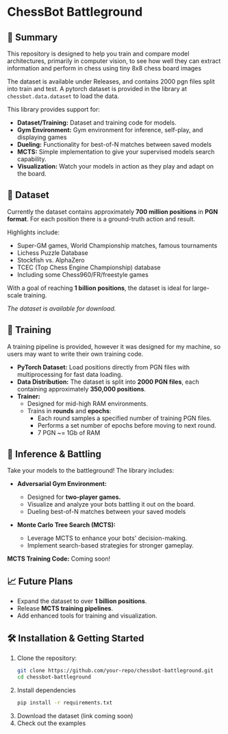 # ChessBot Battleground


## 🚀 Summary

This repository is designed to help you train and compare model architectures, primarily in computer vision, to see how well they can extract information and perform in chess using tiny 8x8 chess board images

The dataset is available under Releases, and contains 2000 pgn files split into train and test. A pytorch dataset is provided in the library at `chessbot.data.dataset` to load the data. 

This library provides support for:

- **Dataset/Training:** Dataset and training code for models.
- **Gym Environment:** Gym environment for inference, self-play, and displaying games
- **Dueling:** Functionality for best-of-N matches between saved models
- **MCTS:** Simple implementation to give your supervised models search capability.
- **Visualization:** Watch your models in action as they play and adapt on the board.


## 📂 Dataset

Currently the dataset contains approximately **700 million positions** in **PGN format**. For each position there is a ground-truth action and result.

Highlights include:

- Super-GM games, World Championship matches, famous tournaments
- Lichess Puzzle Database
- Stockfish vs. AlphaZero
- TCEC (Top Chess Engine Championship) database
- Including some Chess960/FR/freestyle games

With a goal of reaching **1 billion positions**, the dataset is ideal for large-scale training. 

*The dataset is available for download.*  


## 🧠 Training

A training pipeline is provided, however it was designed for my machine, so users may want to write their own training code.

- **PyTorch Dataset:** Load positions directly from PGN files with multiprocessing for fast data loading.
- **Data Distribution:** The dataset is split into **2000 PGN files**, each containing approximately **350,000 positions**.
- **Trainer:**  
   - Designed for mid-high RAM environments.  
   - Trains in **rounds** and **epochs**:  
     - Each round samples a specified number of training PGN files.  
     - Performs a set number of epochs before moving to next round.
     - 7 PGN ~= 1Gb of RAM


## 🤖 Inference & Battling

Take your models to the battleground! The library includes:

- **Adversarial Gym Environment:**  
  - Designed for **two-player games.**  
  - Visualize and analyze your bots battling it out on the board.
  - Dueling best-of-N matches between your saved models
  
- **Monte Carlo Tree Search (MCTS):**  
  - Leverage MCTS to enhance your bots' decision-making.  
  - Implement search-based strategies for stronger gameplay.  

**MCTS Training Code:** Coming soon!


## 📈 Future Plans

- Expand the dataset to over **1 billion positions**.  
- Release **MCTS training pipelines**.  
- Add enhanced tools for training and visualization.



## 🛠 Installation & Getting Started

1. Clone the repository:  
   ```bash
   git clone https://github.com/your-repo/chessbot-battleground.git
   cd chessbot-battleground
2. Install dependencies
    ```bash
    pip install -r requirements.txt
3. Download the dataset (link coming soon)
4. Check out the examples 
